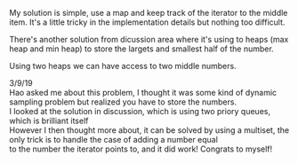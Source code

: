 My solution is simple, use a map and keep track of the iterator to the middle item. It's a little tricky in the implementation details but nothing too difficult.

There's another solution from dicussion area where it's using to heaps (max heap and min heap) to store the largets and smallest half of the number.

Using two heaps we can have access to two middle numbers.

3/9/19\
Hao asked me about this problem, I thought it was some kind of dynamic sampling problem but realized you have to store the numbers.\
I looked at the solution in discussion, which is using two priory queues, which is brilliant itself\
However I then thought more about, it can be solved by using a multiset, the only trick is to handle the case of adding a number equal\
to the number the iterator points to, and it did work! Congrats to myself!
